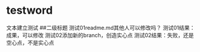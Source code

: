 # testword
文本建立测试
##二级标题
测试01readme.md其他人可以修改吗？
测试01结果：成果，可以修改
测试02添加新的branch，创造实心点
测试02结果：失败，还是空心点，不是实心点